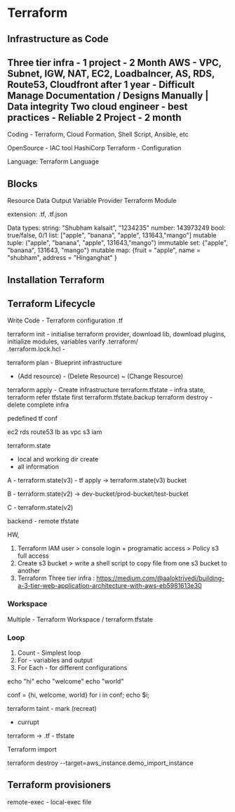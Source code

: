 # Terraform


## Infrastructure as Code 

Three tier infra - 1 project - 2 Month
AWS - VPC, Subnet, IGW, NAT, EC2, Loadbalncer, AS, RDS, Route53, Cloudfront
after 1 year - 
Difficult Manage 
Documentation / Designs
Manually | Data integrity
Two cloud engineer - best practices - Reliable
2 Project - 2 month
-------

Coding - Terraform, Cloud Formation, Shell Script, Ansible, etc

OpenSource - IAC tool
HashiCorp
Terraform - Configuration

Language: Terraform Language

Blocks
-----
Resource
Data
Output
Variable
Provider
Terraform
Module

extension: .tf, .tf.json

Data types:
string: "Shubham kalsait", "1234235"
number: 143973249 
bool: true/false, 0/1
list: ["apple", "banana", "apple", 131643,"mango"] mutable
tuple: ("apple", "banana", "apple", 131643,"mango") immutable
set: {"apple", "banana", 131643, "mango"} mutable
map: {fruit = "apple", name = "shubham", address = "Hinganghat" }


## Installation Terraform


## Terraform Lifecycle

Write Code - Terraform configuration .tf

terraform init - initialise terraform provider, download lib, download plugins, initialize modules, variables varify
.terraform/  
.terraform.lock.hcl - 

terraform plan - Blueprint infrastructure
+ (Add resource) - (Delete Resource) ~ (Change Resource) 

terraform apply - Create infrastructure
terraform.tfstate - infra state, terraform refer tfstate first 
terraform.tfstate.backup
terraform destroy - delete complete infra



pedefined tf conf

ec2
rds
route53
lb
as
vpc
s3
iam

terraform.state 

- local and working dir create 
- all information


A - terraform.state(v3) - tf apply -> terraform.state(v3) bucket

B - terraform.state(v2) -> dev-bucket/prod-bucket/test-bucket

C - terraform.state(v2) 

backend - remote tfstate


HW, 

1) Terraform IAM user > console login + programatic access > Policy s3 full access
2) Create s3 bucket > write a shell script to copy file from one s3 bucket to another
3) Terraform Three tier infra : https://medium.com/@aaloktrivedi/building-a-3-tier-web-application-architecture-with-aws-eb5981613e30


### Workspace
Multiple - Terraform Workspace / terraform.tfstate

### Loop

1. Count - Simplest loop 
2. For - variables and output
3. For Each - for different configurations


echo "hi"
echo "welcome"
echo "world"

conf = {hi, welcome, world}
for i in conf;
    echo $i;


terraform taint - mark (recreat)
- currupt

terraform -> .tf - tfstate 

Terraform import

terraform destroy --target=aws_instance.demo_import_instance


Terraform provisioners
---------------------

remote-exec - 
local-exec
file










